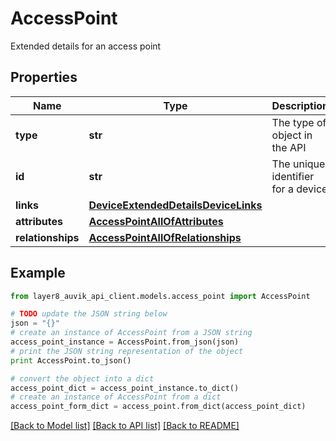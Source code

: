 # AccessPoint

Extended details for an access point

## Properties
Name | Type | Description | Notes
------------ | ------------- | ------------- | -------------
**type** | **str** | The type of object in the API | [optional] 
**id** | **str** | The unique identifier for a device | [optional] 
**links** | [**DeviceExtendedDetailsDeviceLinks**](DeviceExtendedDetailsDeviceLinks.md) |  | [optional] 
**attributes** | [**AccessPointAllOfAttributes**](AccessPointAllOfAttributes.md) |  | [optional] 
**relationships** | [**AccessPointAllOfRelationships**](AccessPointAllOfRelationships.md) |  | [optional] 

## Example

```python
from layer8_auvik_api_client.models.access_point import AccessPoint

# TODO update the JSON string below
json = "{}"
# create an instance of AccessPoint from a JSON string
access_point_instance = AccessPoint.from_json(json)
# print the JSON string representation of the object
print AccessPoint.to_json()

# convert the object into a dict
access_point_dict = access_point_instance.to_dict()
# create an instance of AccessPoint from a dict
access_point_form_dict = access_point.from_dict(access_point_dict)
```
[[Back to Model list]](../README.md#documentation-for-models) [[Back to API list]](../README.md#documentation-for-api-endpoints) [[Back to README]](../README.md)


